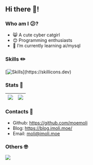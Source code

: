 ## Hi there 👋!

### Who am I 😕? 

 - 😸 A cute cyber catgirl 
 - 😊 Programming enthusiasts
 - 🌱 I’m currently learning ai/mysql

### Skills ✏️

[![Skills](https://skillicons.dev/icons?i=github,git,vscode,visualstudio,idea,androidstudio,rust,flutter,dart,python,java,c,cpp,cs,css,html,linux,windows,php,nodejs,cloudflare,vue,docker,anaconda,cmake,gradle,postman,ps,ai,ae,)](https://skillicons.dev)

### Stats 🔆

| <img align="center" src="https://github-readme-stats.vercel.app/api?username=moemoli&show_icons=true&count_private=true&include_all_commits=true&hide_border=true&theme=transparent" /> | <img align="center" src="https://github-readme-stats.vercel.app/api/top-langs/?username=moemoli&layout=compact&langs_count=8&hide_border=true&theme=transparent" /> |
| ------------- | ------------- |

### Contacts 👋

- Github: https://github.com/moemoli
- Blog: https://blog.imoli.moe/
- Email: [moli@imoli.moe](mailto:moli@imoli.moe)

### Others 🤓

![](https://moe-counter.glitch.me/get/@moemoli)
